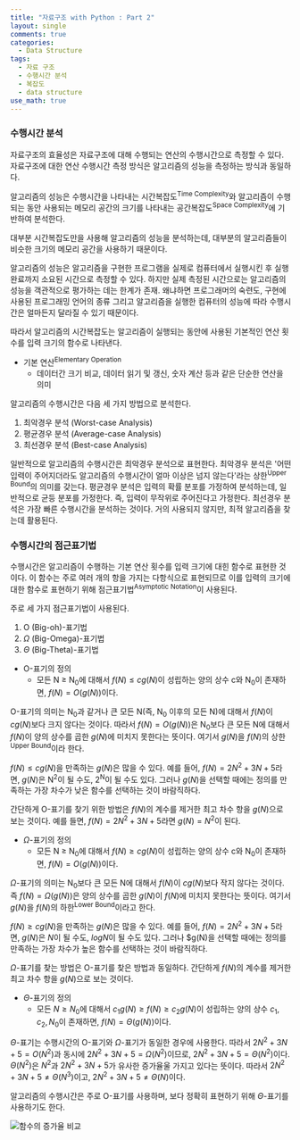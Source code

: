 ```yaml
---
title: "자료구조 with Python : Part 2"
layout: single
comments: true
categories:
  - Data Structure
tags:
  - 자료 구조
  - 수행시간 분석
  - 복잡도
  - data structure
use_math: true
---
```


### 수행시간 분석

자료구조의 효율성은 자료구조에 대해 수행되는 연산의 수행시간으로 측정할 수 있다.
자료구조에 대한 연산 수행시간 측정 방식은 알고리즘의 성능을 측정하는 방식과 동일하다.

알고리즘의 성능은 수행시간을 나타내는 시간복잡도<sup>Time Complexity</sup>와
알고리즘이 수행되는 동안 사용되는 메모리 공간의 크기를 나타내는 공간복잡도<sup>Space Complexity</sup>에 기반하여 분석한다.

대부분 시간복잡도만을 사용해 알고리즘의 성능을 분석하는데, 대부분의 알고리즘들이 비슷한 크기의 메모리 공간을 사용하기 때문이다.

알고리즘의 성능은 알고리즘을 구현한 프로그램을 실제로 컴퓨터에서 실행시킨 후 실행 완료까지 소요된 시간으로 측정할 수 있다.
하지만 실제 측정된 시간으로는 알고리즘의 성능을 객관적으로 평가하는 데는 한계가 존재.
왜냐하면 프로그래머의 숙련도, 구현에 사용된 프로그래밍 언어의 종류 그리고 알고리즘을 실행한 컴퓨터의 성능에 따라
수행시간은 얼마든지 달라질 수 있기 때문이다.

따라서 알고리즘의 시간복잡도는 알고리즘이 실행되는 동안에 사용된 기본적인 연산 횟수를 입력 크기의 함수로 나타낸다.

* 기본 연산<sup>Elementary Operation</sup>
  - 데이터간 크기 비교, 데이터 읽기 및 갱신, 숫자 계산 등과 같은 단순한 연산을 의미

알고리즘의 수행시간은 다음 세 가지 방법으로 분석한다.

1. 최악경우 분석 (Worst-case Analysis)
2. 평균경우 분석 (Average-case Analysis)
3. 최선경우 분석 (Best-case Analysis)

일반적으로 알고리즘의 수행시간은 최악경우 분석으로 표현한다.
최악경우 분석은 '어떤 입력이 주어지더라도 알고리즘의 수행시간이 얼마 이상은 넘지 않는다'라는
상한<sup>Upper Bound</sup>의 의미를 갖는다.
평균경우 분석은 입력의 확률 분포를 가정하여 분석하는데, 일반적으로 균등 분포를 가정한다.
즉, 입력이 무작위로 주어진다고 가정한다.
최선경우 분석은 가장 빠른 수행시간을 분석하는 것이다. 거의 사용되지 않지만, 최적 알고리즘을 찾는데 활용된다.


### 수행시간의 점근표기법

수행시간은 알고리즘이 수행하는 기본 연산 횟수를 입력 크기에 대힌 함수로 표현한 것이다.
이 함수는 주로 여러 개의 항을 가지는 다항식으로 표현되므로
이를 입력의 크기에 대한 함수로 표현하기 위해 점근표기법<sup>Asymptotic Notation</sup>이 사용된다.

주로 세 가지 점근표기법이 사용된다.

1. O (Big-oh)-표기법
2. $\Omega$ (Big-Omega)-표기법
3. $\Theta$ (Big-Theta)-표기법

* O-표기의 정의
  * 모든 N $\ge$ N<sub>0</sub>에 대해서 $f(N) \le cg(N)$이 성립하는
    양의 상수 c와 N<sub>0</sub>이 존재하면, $f(N) = O(g(N))$이다.

O-표기의 의미는 N<sub>0</sub>과 같거나 큰 모든 N(즉, N<sub>0</sub> 이후의 모든 N)에 대해서
$f(N)$이 $cg(N)$보다 크지 않다는 것이다.
따라서 $f(N) = O(g(N))$은 N<sub>0</sub>보다 큰 모든 N에 대해서 $f(N)$이 양의 상수를 곱한 $g(N)$에 미치지 못한다는 뜻이다.
여기서 $g(N)$을 $f(N)$의 상한<sup>Upper Bound</sup>이라 한다.

$f(N) \le cg(N)$을 만족하는 $g(N)$은 많을 수 있다.
예를 들어, $f(N) = 2N^2 + 3N + 5$라면, $g(N)$은 N<sup>2</sup>이 될 수도, 2<sup>N</sup>이 될 수도 있다.
그러나 $g(N)$을 선택할 때에는 정의를 만족하는 가장 차수가 낮은 함수를 선택하는 것이 바람직하다.

간단하게 O-표기를 찾기 위한 방법은 $f(N)$의 계수를 제거한 최고 차수 항을 $g(N)$으로 보는 것이다.
예를 들면, $f(N) = 2N^2 + 3N + 5$라면 $g(N) = N^2$이 된다.


* $\Omega$-표기의 정의
  * 모든 N $\ge$ N<sub>0</sub>에 대해서 $f(N) \ge cg(N)$이 성립하는 양의 상수 c와 N<sub>0</sub>이 존재하면,
    $f(N) = O(g(N))$이다.

$\Omega$-표기의 의미는 N<sub>0</sub>보다 큰 모든 N에 대해서 $f(N)$이 $cg(N)$보다 작지 않다는 것이다.
즉 $f(N) = \Omega(g(N))$은 양의 상수를 곱한 $g(N)$이 $f(N)$에 미치지 못한다는 뜻이다.
여기서 $g(N)$을 $f(N)$의 하한<sup>Lower Bound</sup>이라고 한다.

$f(N) \ge cg(N)$을 만족하는 $g(N)$은 많을 수 있다.
예를 들어, $f(N) = 2N^2 + 3N + 5$라면, $g(N)$은 $N$이 될 수도, $logN$이 될 수도 있다.
그러나 $g(N)을 선택할 때에는 정의를 만족하는 가장 차수가 높은 함수를 선택하는 것이 바람직하다.

$\Omega$-표기를 찾는 방법은 O-표기를 찾은 방법과 동일하다.
간단하게 $f(N)$의 계수를 제거한 최고 차수 항을 $g(N)$으로 보는 것이다.


* $\Theta$-표기의 정의
  * 모든 $N \ge N_{0}$에 대해서 $c_{1}g(N) \ge f(N) \ge c_{2}g(N)$이 성립하는 양의 상수 $c_{1}, c_{2}, N_{0}$이 존재하면,
    $f(N) = \Theta(g(N))$이다.

$\Theta$-표기는 수행시간의 O-표기와 $\Omega$-표기가 동일한 경우에 사용한다.
따라서 $2N^2 + 3N + 5 = O(N^2)$과 동시에 $2N^2 + 3N + 5 = \Omega(N^2)$이므로,
$2N^2 + 3N + 5 = \Theta(N^2)$이다.
$\Theta(N^2)$은 $N^2$과 $2N^2 + 3N + 5$가 유사한 증가율울 가지고 있다는 뜻이다.
따라서 $2N^2 + 3N + 5 \not= \Theta(N^3)$이고, $2N^2 + 3N + 5 \not= \Theta(N)$이다.


알고리즘의 수행시간은 주로 O-표기를 사용하며, 보다 정확히 표현하기 위해 $\Theta$-표기를 사용하기도 한다.

![함수의 증가율 비교](https://github.com/anywhere133/anywhere133.github.io/tree/master/_posts/picture/Figure_1.png)